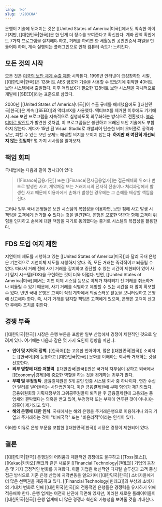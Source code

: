 ```yaml
---
lang: 'ko'
slug: '/283C0A'
---
```


은행이 기술에 뒤처지는 것은 [[United States of America|미국]]에서도 익숙한 이야기지만, [[대한민국|한국]]은 한 단계 더 정수를 보여준다고 확신한다. 계좌 잔액 확인에도 7가지 프로그램을 설치해야 하고, 거래를 하려면 한 세월동안 공인인증서 파일을 만들어야 하며, 계속 실행되는 플러그인으로 인해 컴퓨터 속도가 느려진다.

## 모든 것의 시작

모든 것은 [미국의 보안 체계 수출 제한](https://en.wikipedia.org/wiki/Export_of_cryptography_from_the_United_States) 시작된다. 1999년 인터넷이 급성장하던 시절, [[대한민국|한국]]은 128비트 AES 암호화 기술을 사용할 수 없었기에 취약한 40비트 보안 시스템에서 출발했다. 이후 액티브X가 필요한 128비트 보안 시스템을 자체적으로 개발해 [[SEED]]라는 표준으로 삼았다.

2000년 [[United States of America|미국]]이 수출 규제를 해제했음에도 [[대한민국|한국]]은 계속 [[SEED]]와 액티브X를 사용했다. 액티브X를 제거한 이후에도 기기에서 .exe 보안 프로그램을 지속적으로 실행하도록 의무화하는 방식으로 전환했다. [블라디미르 팔란트](https://palant.info/2023/01/02/south-koreas-online-security-dead-end/)가 발견한 것처럼, 이 프로그램들은 불편하고 오래된 보안 기술에도 부합하지 않는다. 게다가 15년 된 Visual Studio로 개발되어 단순한 버퍼 오버플로 공격과 같은, 피할 수 있는 보안 문제도 해결할 의지를 보이지 않는다. **하지만 왜 여전히 개선되지 않는 것일까**? 몇 가지 시사점을 알아보자.

## 책임 회피

국내법에는 다음과 같이 명시되어 있다:

> [[Finance|금융기관]] 또는 [[Finance|전자금융업자]]는 접근매체의 위조나 변조로 발생한 사고, 계약체결 또는 거래지시의 전자적 전송이나 처리과정에서 발생한 사고 때문에 이용자에게 손해가 발생한 경우에는 그 손해를 배상할 책임을 진다.

그러나 일부 국내 은행들은 보안 시스템의 복잡성을 이용하면, 보안 침해 사고 발생 시 책임을 고객에게 전가할 수 있다는 것을 발견한다. 은행은 모호한 약관과 함께 고객이 위험을 인지하고 손해에 대한 책임을 지기로 동의했다는 증거로 시스템의 복잡성을 활용한다.

## FDS 도입 여지 제한

지연이체 제도를 시행하고 있는 [[United States of America|미국]]과 달리 국내 은행은 기본적으로 지연이체 제도를 시행하지 않다. 즉, 모든 거래는 즉각적이고 되돌릴 수 없다. 따라서 거래 전에 사기 거래를 감지하고 중단할 수 있는 시간이 제한되어 있어 사기 탐지 시스템(FDS)을 구현하는 것이 더욱 어렵다. 반면, [[United States of America|미국]]에서는 지연 이체 시스템 등으로 이체가 처리되기 전 거래를 취소하거나 되돌릴 수 있기 때문에, 사기 거래를 식별하고 예방할 수 있는 시간을 더 많이 확보할 수 있다. 반면 국내 은행은 고객이 직접 계좌에서 의심스러운 활동을 모니터링하고 은행에 신고해야 한다. 즉, 사기 거래를 탐지할 책임은 고객에게 있으며, 은행은 고객이 신고한 후에야 조치를 취한다.

## 경쟁 부족

[[대한민국|한국]] 시장은 은행 부문을 포함한 일부 산업에서 경쟁이 제한적인 것으로 알려져 있다. 여기에는 다음과 같은 몇 가지 요인이 영향을 미친다:

- **언어 및 지역적 장벽**. [[한국어]]는 고유한 언어이며, 많은 [[대한민국|한국]] 소비자는 [[한국어]]에 능통하고 [[대한민국|한국]] 문화를 이해하는 회사와 거래하는 것을 선호한다.
- **외부 영향에 대한 저항력**. [[대한민국|한국]]인은 국가적 자부심이 강하고 외국에서 [[Economy|경제]]에 중요한 역할을 하는 것을 경계하는 경우가 많다.
- **부패 및 부정청탁**. 금융결제원은 5개 공인 인증 시스템 회사 중 하나이자, 연간 수십만 달러를 벌어들이는 사단법인이다. 이런 금융결제원에 부패 혐의가 제기되었다. 금융위원회와 기획재정부의 고위공무원들이 퇴직한 후 금융결제원에 고용되는 등 업체와 결탁했다는 의혹을 받고 있어, 부정청탁 또는 부패에 연루된 것이 아니냐는 의혹이 제기되고 있다.
- **해외 은행에 대한 인식**. 국내에서는 해외 은행을 주거래은행으로 이용하거나 외국 기업과 주거래하는 것이 "비애국적" 또는 "비윤리적"이라는 인식이 있다.

이러한 이유로 은행 부문을 포함한 [[대한민국|한국]] 시장은 경쟁이 제한되어 있다.

## 결론

[[대한민국|한국]] 은행권의 어려움과 제한적인 경쟁에도 불구하고 [[Toss|토스]], [[Kakao|카카오]]뱅크와 같은 새로운 [[Financial Technology|핀테크]] 기업의 등장은 몇 가지 긍정적인 변화를 가져왔다. 이들 기업은 혁신적인 디지털 솔루션과 고객 중심 접근 방식으로 기존 은행 산업에 지각변동을 일으키며 [[대한민국|한국]] 소비자들에게 더 많은 선택권을 제공하고 있다. [[Financial Technology|핀테크]]의 부상과 소비자의 기대치 변화로 인해 [[대한민국|한국]]의 전통적인 은행들은 경쟁력을 유지하기 위해 적응해야 한다. 은행 업계는 여전히 난관에 직면해 있지만, 이러한 새로운 플레이어들이 [[대한민국|한국]] 은행 업계에 더 많은 경쟁과 혁신의 가능성을 보여줄 것을 기대한다.
